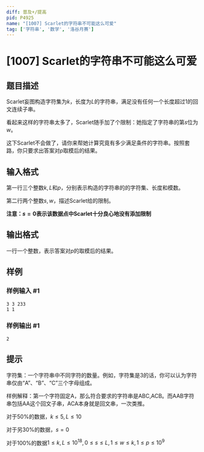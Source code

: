 ```yaml
---
diff: 普及+/提高
pid: P4925
name: "[1007] Scarlet的字符串不可能这么可爱"
tag: ['字符串', '数学', '洛谷月赛']
---
```

# [1007] Scarlet的字符串不可能这么可爱
## 题目描述

Scarlet妄图构造字符集为$k$，长度为$L$的字符串，满足没有任何一个长度超过$1$的回文连续子串。

看起来这样的字符串太多了，Scarlet随手加了个限制：她指定了字符串的第$s$位为$w$。

这下Scarlet不会做了，请你来帮她计算究竟有多少满足条件的字符串。按照套路，你只要求出答案对$p$取模后的结果。
## 输入格式

第一行三个整数$k,L$和$p$，分别表示构造的字符串的的字符集、长度和模数。

第二行两个整数$s,w$，描述Scarlet给的限制。

**注意：$s=0$表示该数据点中Scarlet十分良心地没有添加限制**
## 输出格式

一行一个整数，表示答案对$p$的取模后的结果。
## 样例

### 样例输入 #1
```
3 3 233
1 1
```
### 样例输出 #1
```
2
```
## 提示

字符集：一个字符串中不同字符的数量。例如，字符集是3的话，你可以认为字符串仅由“A”、“B”、“C”三个字母组成。

样例解释：第一个字符固定A，那么符合要求的字符串是ABC,ACB。而AAB字符串包括AA这个回文子串，ACA本身就是回文串，一次类推。

对于50%的数据，$k\leq5,L\leq10$

对于另30%的数据，$s=0$

对于100%的数据$1\leq k,L\leq 10^{18},0\leq s\leq L,1\leq w\leq k,1\leq p\leq 10^9$

